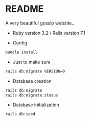 # README

A very beautiful gossip website...

* Ruby version 3.2 / Rails version 7.1

+ Config
```bash
bundle install
```
+ Just to make sure
```bash
rails db:migrate VERSION=0
```
+ Database creation
```bash
rails db:migrate
rails db:migrate:status  
```
+ Database initialization
```bash
rails db:seed
```